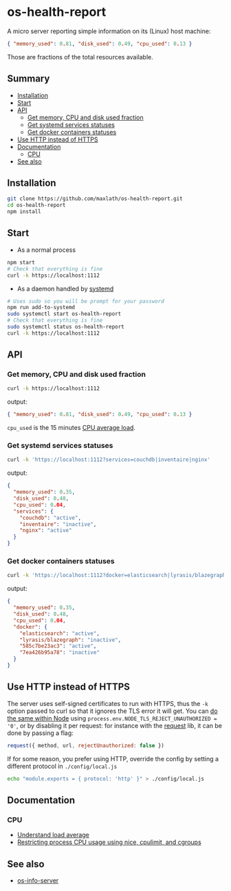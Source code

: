 # os-health-report

A micro server reporting simple information on its (Linux) host machine:
```json
{ "memory_used": 0.81, "disk_used": 0.49, "cpu_used": 0.13 }
```
Those are fractions of the total resources available.

## Summary
<!-- START doctoc generated TOC please keep comment here to allow auto update -->
<!-- DON'T EDIT THIS SECTION, INSTEAD RE-RUN doctoc TO UPDATE -->


- [Installation](#installation)
- [Start](#start)
- [API](#api)
  - [Get memory, CPU and disk used fraction](#get-memory-cpu-and-disk-used-fraction)
  - [Get systemd services statuses](#get-systemd-services-statuses)
  - [Get docker containers statuses](#get-docker-containers-statuses)
- [Use HTTP instead of HTTPS](#use-http-instead-of-https)
- [Documentation](#documentation)
  - [CPU](#cpu)
- [See also](#see-also)

<!-- END doctoc generated TOC please keep comment here to allow auto update -->

## Installation
```sh
git clone https://github.com/maxlath/os-health-report.git
cd os-health-report
npm install
```

## Start
* As a normal process
```sh
npm start
# Check that everything is fine
curl -k https://localhost:1112
```

* As a daemon handled by [systemd](https://en.wikipedia.org/wiki/Systemd)
```sh
# Uses sudo so you will be prompt for your password
npm run add-to-systemd
sudo systemctl start os-health-report
# Check that everything is fine
sudo systemctl status os-health-report
curl -k https://localhost:1112
```

## API
### Get memory, CPU and disk used fraction
```sh
curl -k https://localhost:1112
```
output:
```json
{ "memory_used": 0.81, "disk_used": 0.49, "cpu_used": 0.13 }
```

`cpu_used` is the 15 minutes [CPU average load](http://blog.scoutapp.com/articles/2009/07/31/understanding-load-averages).

### Get systemd services statuses
```sh
curl -k 'https://localhost:1112?services=couchdb|inventaire|nginx'
```
output:
```json
{
  "memory_used": 0.35,
  "disk_used": 0.48,
  "cpu_used": 0.04,
  "services": {
    "couchdb": "active",
    "inventaire": "inactive",
    "nginx": "active"
  }
}
```

### Get docker containers statuses
```sh
curl -k 'https://localhost:1112?docker=elasticsearch|lyrasis/blazegraph|585c7be23ac3|7ea426b95a78'
```
output:
```json
{
  "memory_used": 0.35,
  "disk_used": 0.48,
  "cpu_used": 0.04,
  "docker": {
    "elasticsearch": "active",
    "lyrasis/blazegraph": "inactive",
    "585c7be23ac3": "active",
    "7ea426b95a78": "inactive"
  }
}
```

## Use HTTP instead of HTTPS
The server uses self-signed certificates to run with HTTPS, thus the `-k` option passed to curl so that it ignores the TLS error it will get.
You can [do the same within Node](http://stackoverflow.com/a/21961005/3324977) using `process.env.NODE_TLS_REJECT_UNAUTHORIZED = '0'`, or by disabling it per request: for instance with the [request](https://www.npmjs.com/package/request) lib, it can be done by passing a flag:
```js
request({ method, url, rejectUnauthorized: false })
```

If for some reason, you prefer using HTTP, override the config by setting a different protocol in `./config/local.js`
```sh
echo "module.exports = { protocol: 'http' }" > ./config/local.js
```

## Documentation
### CPU
* [Understand load average](http://blog.scoutapp.com/articles/2009/07/31/understanding-load-averages)
* [Restricting process CPU usage using nice, cpulimit, and cgroups](http://blog.scoutapp.com/articles/2014/11/04/restricting-process-cpu-usage-using-nice-cpulimit-and-cgroups)

## See also
* [os-info-server](https://github.com/bahmutov/os-info-server)
